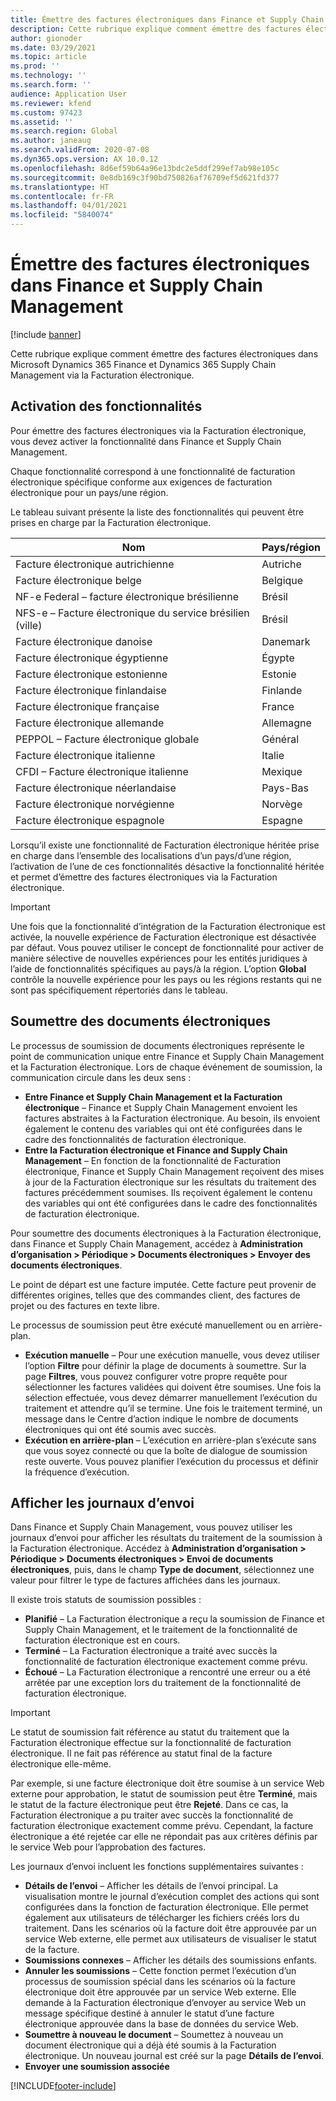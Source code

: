 ```yaml
---
title: Émettre des factures électroniques dans Finance et Supply Chain Management
description: Cette rubrique explique comment émettre des factures électroniques dans Microsoft Dynamics 365 Finance et Dynamics 365 Supply Chain Management via la Facturation électronique.
author: gionoder
ms.date: 03/29/2021
ms.topic: article
ms.prod: ''
ms.technology: ''
ms.search.form: ''
audience: Application User
ms.reviewer: kfend
ms.custom: 97423
ms.assetid: ''
ms.search.region: Global
ms.author: janeaug
ms.search.validFrom: 2020-07-08
ms.dyn365.ops.version: AX 10.0.12
ms.openlocfilehash: 8d6ef59b64a96e13bdc2e5ddf299ef7ab98e105c
ms.sourcegitcommit: 0e8db169c3f90bd750826af76709ef5d621fd377
ms.translationtype: HT
ms.contentlocale: fr-FR
ms.lasthandoff: 04/01/2021
ms.locfileid: "5840074"
---
```

# <a name="issue-electronic-invoices-in-finance-and-supply-chain-management"></a>Émettre des factures électroniques dans Finance et Supply Chain Management

[!include [banner](../includes/banner.md)]

Cette rubrique explique comment émettre des factures électroniques dans Microsoft Dynamics 365 Finance et Dynamics 365 Supply Chain Management via la Facturation électronique.


## <a name="feature-activation"></a>Activation des fonctionnalités

Pour émettre des factures électroniques via la Facturation électronique, vous devez activer la fonctionnalité dans Finance et Supply Chain Management.

Chaque fonctionnalité correspond à une fonctionnalité de facturation électronique spécifique conforme aux exigences de facturation électronique pour un pays/une région.

Le tableau suivant présente la liste des fonctionnalités qui peuvent être prises en charge par la Facturation électronique.

| Nom                                              | Pays/région |
|---------------------------------------------------|----------------|
|Facture électronique autrichienne                        |Autriche         |
|Facture électronique belge                         |Belgique         |
|NF-e Federal – facture électronique brésilienne       |Brésil          |
|NFS-e – Facture électronique du service brésilien (ville)|Brésil          |
|Facture électronique danoise                          |Danemark         |
|Facture électronique égyptienne                        |Égypte           |
|Facture électronique estonienne                        |Estonie         |
|Facture électronique finlandaise                         |Finlande         |
|Facture électronique française                          |France          |
|Facture électronique allemande                          |Allemagne         |
|PEPPOL – Facture électronique globale                 |Général          |
|Facture électronique italienne                         |Italie           |
|CFDI – Facture électronique italienne                  |Mexique          |
|Facture électronique néerlandaise                           |Pays-Bas     |
|Facture électronique norvégienne                       |Norvège          |
|Facture électronique espagnole                         |Espagne           |

Lorsqu’il existe une fonctionnalité de Facturation électronique héritée prise en charge dans l’ensemble des localisations d’un pays/d’une région, l’activation de l’une de ces fonctionnalités désactive la fonctionnalité héritée et permet d’émettre des factures électroniques via la Facturation électronique.

> [!IMPORTANT]
> Une fois que la fonctionnalité d’intégration de la Facturation électronique est activée, la nouvelle expérience de Facturation électronique est désactivée par défaut. Vous pouvez utiliser le concept de fonctionnalité pour activer de manière sélective de nouvelles expériences pour les entités juridiques à l’aide de fonctionnalités spécifiques au pays/à la région. L’option **Global** contrôle la nouvelle expérience pour les pays ou les régions restants qui ne sont pas spécifiquement répertoriés dans le tableau.

## <a name="submit-electronic-documents"></a>Soumettre des documents électroniques

Le processus de soumission de documents électroniques représente le point de communication unique entre Finance et Supply Chain Management et la Facturation électronique. Lors de chaque événement de soumission, la communication circule dans les deux sens :

- **Entre Finance et Supply Chain Management et la Facturation électronique** – Finance et Supply Chain Management envoient les factures abstraites à la Facturation électronique. Au besoin, ils envoient également le contenu des variables qui ont été configurées dans le cadre des fonctionnalités de facturation électronique.
- **Entre la Facturation électronique et Finance and Supply Chain Management** – En fonction de la fonctionnalité de Facturation électronique, Finance et Supply Chain Management reçoivent des mises à jour de la Facturation électronique sur les résultats du traitement des factures précédemment soumises. Ils reçoivent également le contenu des variables qui ont été configurées dans le cadre des fonctionnalités de facturation électronique.

Pour soumettre des documents électroniques à la Facturation électronique, dans Finance et Supply Chain Management, accédez à **Administration d’organisation &gt; Périodique &gt; Documents électroniques &gt; Envoyer des documents électroniques**.

Le point de départ est une facture imputée. Cette facture peut provenir de différentes origines, telles que des commandes client, des factures de projet ou des factures en texte libre.

Le processus de soumission peut être exécuté manuellement ou en arrière-plan.

- **Exécution manuelle** – Pour une exécution manuelle, vous devez utiliser l’option **Filtre** pour définir la plage de documents à soumettre. Sur la page **Filtres**, vous pouvez configurer votre propre requête pour sélectionner les factures validées qui doivent être soumises. Une fois la sélection effectuée, vous devez démarrer manuellement l’exécution du traitement et attendre qu’il se termine. Une fois le traitement terminé, un message dans le Centre d’action indique le nombre de documents électroniques qui ont été soumis avec succès.
- **Exécution en arrière-plan** – L’exécution en arrière-plan s’exécute sans que vous soyez connecté ou que la boîte de dialogue de soumission reste ouverte. Vous pouvez planifier l’exécution du processus et définir la fréquence d’exécution.

## <a name="view-the-submission-logs"></a>Afficher les journaux d’envoi

Dans Finance et Supply Chain Management, vous pouvez utiliser les journaux d’envoi pour afficher les résultats du traitement de la soumission à la Facturation électronique. Accédez à **Administration d’organisation &gt; Périodique &gt; Documents électroniques &gt; Envoi de documents électroniques**, puis, dans le champ **Type de document**, sélectionnez une valeur pour filtrer le type de factures affichées dans les journaux.

Il existe trois statuts de soumission possibles :

- **Planifié** – La Facturation électronique a reçu la soumission de Finance et Supply Chain Management, et le traitement de la fonctionnalité de facturation électronique est en cours.
- **Terminé** – La Facturation électronique a traité avec succès la fonctionnalité de facturation électronique exactement comme prévu.
- **Échoué** – La Facturation électronique a rencontré une erreur ou a été arrêtée par une exception lors du traitement de la fonctionnalité de facturation électronique.

> [!IMPORTANT]
> Le statut de soumission fait référence au statut du traitement que la Facturation électronique effectue sur la fonctionnalité de facturation électronique. Il ne fait pas référence au statut final de la facture électronique elle-même.
>
> Par exemple, si une facture électronique doit être soumise à un service Web externe pour approbation, le statut de soumission peut être **Terminé**, mais le statut de la facture électronique peut être **Rejeté**. Dans ce cas, la Facturation électronique a pu traiter avec succès la fonctionnalité de facturation électronique exactement comme prévu. Cependant, la facture électronique a été rejetée car elle ne répondait pas aux critères définis par le service Web pour l’approbation des factures.

Les journaux d’envoi incluent les fonctions supplémentaires suivantes :

- **Détails de l’envoi** – Afficher les détails de l’envoi principal. La visualisation montre le journal d’exécution complet des actions qui sont configurées dans la fonction de facturation électronique. Elle permet également aux utilisateurs de télécharger les fichiers créés lors du traitement. Dans les scénarios où la facture doit être approuvée par un service Web externe, elle permet aux utilisateurs de visualiser le statut de la facture.
- **Soumissions connexes** – Afficher les détails des soumissions enfants.
- **Annuler les soumissions** – Cette fonction permet l’exécution d’un processus de soumission spécial dans les scénarios où la facture électronique doit être approuvée par un service Web externe. Elle demande à la Facturation électronique d’envoyer au service Web un message spécifique destiné à annuler le statut d’une facture électronique approuvée dans la base de données du service Web.
- **Soumettre à nouveau le document** – Soumettez à nouveau un document électronique qui a déjà été soumis à la Facturation électronique. Un nouveau journal est créé sur la page **Détails de l’envoi**.
- **Envoyer une soumission associée**


[!INCLUDE[footer-include](../../includes/footer-banner.md)]
